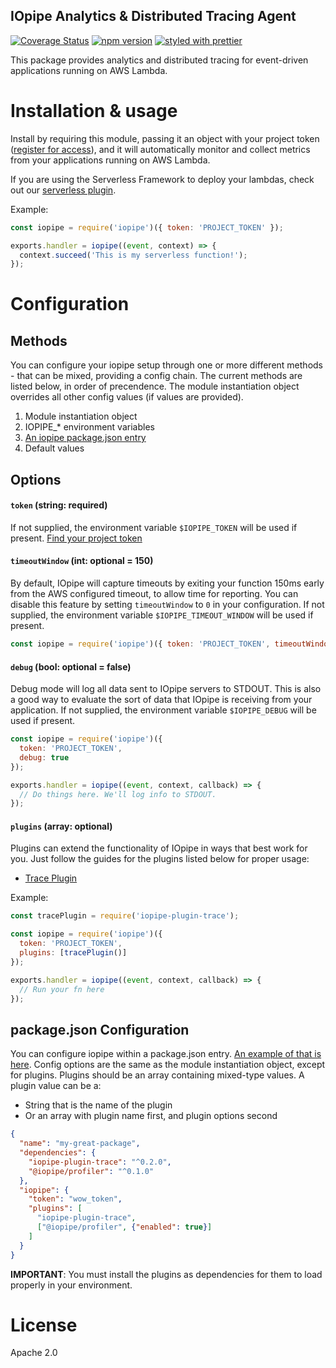 IOpipe Analytics & Distributed Tracing Agent
--------------------------------------------
[![Coverage Status](https://coveralls.io/repos/github/iopipe/iopipe/badge.svg?branch=master)](https://coveralls.io/github/iopipe/iopipe?branch=master)
[![npm version](https://badge.fury.io/js/iopipe.svg)](https://badge.fury.io/js/iopipe)
[![styled with prettier](https://img.shields.io/badge/styled_with-prettier-ff69b4.svg)](https://github.com/prettier/prettier)

This package provides analytics and distributed tracing for event-driven applications running on AWS Lambda.

# Installation & usage

Install by requiring this module, passing it an object with your project token ([register for access](https://www.iopipe.com)), and it will automatically monitor and collect metrics from your applications running on AWS Lambda.

If you are using the Serverless Framework to deploy your lambdas, check out our [serverless plugin](https://github.com/iopipe/serverless-plugin-iopipe).

Example:

```js
const iopipe = require('iopipe')({ token: 'PROJECT_TOKEN' });

exports.handler = iopipe((event, context) => {
  context.succeed('This is my serverless function!');
});
```

# Configuration

## Methods

You can configure your iopipe setup through one or more different methods - that can be mixed, providing a config chain. The current methods are listed below, in order of precendence. The module instantiation object overrides all other config values (if values are provided).

1. Module instantiation object
2. IOPIPE_* environment variables
3. [An iopipe package.json entry](#packagejson-configuration)
4. Default values

## Options

#### `token` (string: required)

If not supplied, the environment variable `$IOPIPE_TOKEN` will be used if present. [Find your project token](https://dashboard.iopipe.com/install)

#### `timeoutWindow` (int: optional = 150)

By default, IOpipe will capture timeouts by exiting your function 150ms early from the AWS configured timeout, to allow time for reporting. You can disable this feature by setting `timeoutWindow` to `0` in your configuration. If not supplied, the environment variable `$IOPIPE_TIMEOUT_WINDOW` will be used if present.

```js
const iopipe = require('iopipe')({ token: 'PROJECT_TOKEN', timeoutWindow: 0})
```

#### `debug` (bool: optional = false)

Debug mode will log all data sent to IOpipe servers to STDOUT. This is also a good way to evaluate the sort of data that IOpipe is receiving from your application. If not supplied, the environment variable `$IOPIPE_DEBUG` will be used if present.

```js
const iopipe = require('iopipe')({
  token: 'PROJECT_TOKEN',
  debug: true
});

exports.handler = iopipe((event, context, callback) => {
  // Do things here. We'll log info to STDOUT.
});
```

#### `plugins` (array: optional)

Plugins can extend the functionality of IOpipe in ways that best work for you. Just follow the guides for the plugins listed below for proper usage:

- [Trace Plugin](https://github.com/iopipe/iopipe-plugin-trace)

Example:

```js
const tracePlugin = require('iopipe-plugin-trace');

const iopipe = require('iopipe')({
  token: 'PROJECT_TOKEN',
  plugins: [tracePlugin()]
});

exports.handler = iopipe((event, context, callback) => {
  // Run your fn here
});
```

## package.json Configuration

You can configure iopipe within a package.json entry. [An example of that is here](https://github.com/iopipe/iopipe/blob/master/testProjects/packageJsonConfig/package.json#L10). Config options are the same as the module instantiation object, except for plugins. Plugins should be an array containing mixed-type values. A plugin value can be a:
- String that is the name of the plugin
- Or an array with plugin name first, and plugin options second

```json
{
  "name": "my-great-package",
  "dependencies": {
    "iopipe-plugin-trace": "^0.2.0",
    "@iopipe/profiler": "^0.1.0"
  },
  "iopipe": {
    "token": "wow_token",
    "plugins": [
      "iopipe-plugin-trace",
      ["@iopipe/profiler", {"enabled": true}]
    ]
  }
}
```

**IMPORTANT**: You must install the plugins as dependencies for them to load properly in your environment.

# License

Apache 2.0

